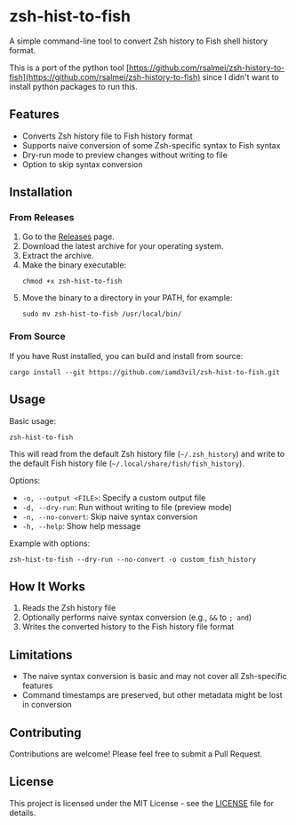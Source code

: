 # zsh-hist-to-fish

A simple command-line tool to convert Zsh history to Fish shell history format.

This is a port of the python tool [https://github.com/rsalmei/zsh-history-to-fish](https://github.com/rsalmei/zsh-history-to-fish) since I didn't want to install python packages to run this.

## Features

- Converts Zsh history file to Fish history format
- Supports naive conversion of some Zsh-specific syntax to Fish syntax
- Dry-run mode to preview changes without writing to file
- Option to skip syntax conversion

## Installation

### From Releases

1. Go to the [Releases](https://github.com/iamd3vil/zsh-hist-to-fish/releases) page.
2. Download the latest archive for your operating system.
3. Extract the archive.
4. Make the binary executable:
   ```
   chmod +x zsh-hist-to-fish
   ```
5. Move the binary to a directory in your PATH, for example:
   ```
   sudo mv zsh-hist-to-fish /usr/local/bin/
   ```

### From Source

If you have Rust installed, you can build and install from source:

```
cargo install --git https://github.com/iamd3vil/zsh-hist-to-fish.git
```

## Usage

Basic usage:

```
zsh-hist-to-fish
```

This will read from the default Zsh history file (`~/.zsh_history`) and write to the default Fish history file (`~/.local/share/fish/fish_history`).

Options:

- `-o, --output <FILE>`: Specify a custom output file
- `-d, --dry-run`: Run without writing to file (preview mode)
- `-n, --no-convert`: Skip naive syntax conversion
- `-h, --help`: Show help message

Example with options:

```
zsh-hist-to-fish --dry-run --no-convert -o custom_fish_history
```

## How It Works

1. Reads the Zsh history file
2. Optionally performs naive syntax conversion (e.g., `&&` to `; and`)
3. Writes the converted history to the Fish history file format

## Limitations

- The naive syntax conversion is basic and may not cover all Zsh-specific features
- Command timestamps are preserved, but other metadata might be lost in conversion

## Contributing

Contributions are welcome! Please feel free to submit a Pull Request.

## License

This project is licensed under the MIT License - see the [LICENSE](LICENSE) file for details.
